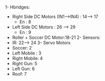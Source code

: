 1- Hbridges: 
  - Right Side DC Motors (IN1-->IN4) : 14--> 17 
      - En : 8 
  - Left Side DC Motors : 26 --> 29  
      - En : 9
  - Roller + Soccer DC Motor:18-21 
2- Sensors: 
  - IR: 22--> 24
3- Servo Motors
  - Soccer: 2
  - Left Mobile : 3
  - Right Mobile: 4 
  - Right Gun: 5
  - Left Gun: 6
  - Roof: 7
